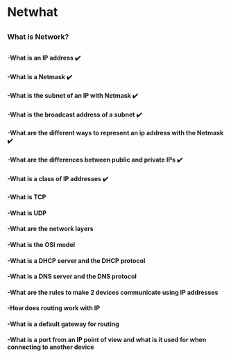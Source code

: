 # Netwhat
##
### What is Network?
##
####  -What is an IP address :heavy_check_mark:
####  -What is a Netmask :heavy_check_mark:
####  -What is the subnet of an IP with Netmask :heavy_check_mark:
####  -What is the broadcast address of a subnet :heavy_check_mark:
####  -What are the different ways to represent an ip address with the Netmask :heavy_check_mark:
####  -What are the differences between public and private IPs :heavy_check_mark:
####  -What is a class of IP addresses :heavy_check_mark:
####  -What is TCP
####  -What is UDP
####  -What are the network layers
####  -What is the OSI model
####  -What is a DHCP server and the DHCP protocol
####  -What is a DNS server and the DNS protocol
####  -What are the rules to make 2 devices communicate using IP addresses
####  -How does routing work with IP
####  -What is a default gateway for routing
####  -What is a port from an IP point of view and what is it used for when connecting to another device


